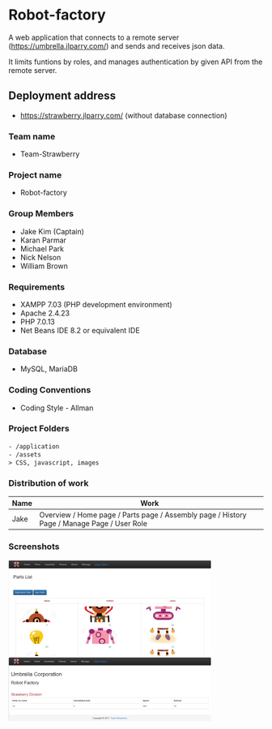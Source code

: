 

# Robot-factory

A web application that connects to a remote server (https://umbrella.jlparry.com/)
and sends and receives json data.

It limits funtions by roles, and manages authentication by given API from the remote server.


## Deployment address
- https://strawberry.jlparry.com/ (without database connection)


### Team name 
- Team-Strawberry

### Project name
- Robot-factory   


### Group Members        

- Jake Kim (Captain)
- Karan Parmar
- Michael Park
- Nick Nelson
- William Brown       

### Requirements

- XAMPP 7.03 (PHP development environment)
- Apache 2.4.23 
- PHP 7.0.13
- Net Beans IDE 8.2 or equivalent IDE

### Database

- MySQL, MariaDB

### Coding Conventions
- Coding Style - Allman

### Project Folders
```
- /application    
- /assets
> CSS, javascript, images
```



### Distribution of work       

| Name | Work |
|---|---|
| Jake | Overview / Home page / Parts page / Assembly page / History Page / Manage Page / User Role |

### Screenshots 
<img src="./public/assets/images/robotfactory1.png" width="400">
<img src="./public/assets/images/robotfactory2.png" width="400">

